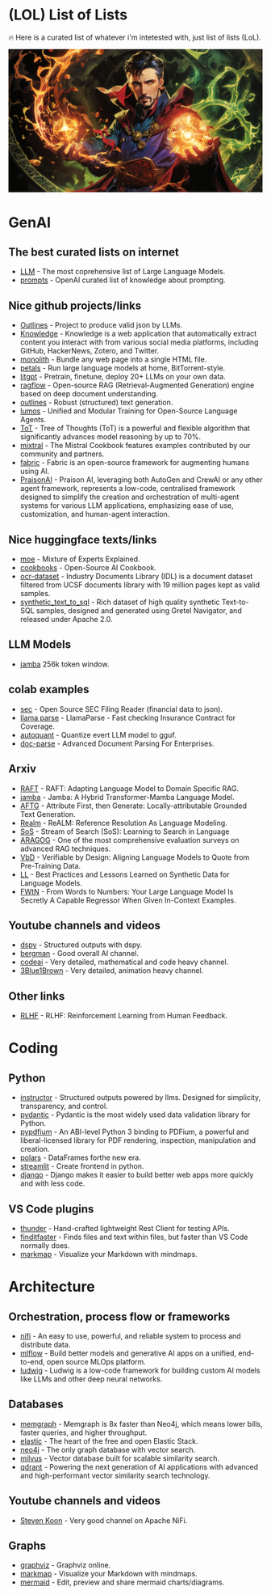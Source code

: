 # (LOL) List of Lists



🔥 Here is a curated list of whatever i'm intetested with, just list of lists (LoL).

![](resources/magic.jpg)

# GenAI

## The best curated lists on internet
- [LLM](https://github.com/Hannibal046/Awesome-LLM) - The most coprehensive list of Large Language Models.
- [prompts](https://github.com/openai/openai-cookbook/blob/main/articles/related_resources.md) - OpenAI curated list of knowledge about prompting.

## Nice github projects/links
- [Outlines](https://github.com/outlines-dev/outlines) - Project to produce valid json by LLMs.
- [Knowledge](https://github.com/raphaelsty/knowledge) - Knowledge is a web application that automatically extract content you interact with from various social media platforms, including GitHub, HackerNews, Zotero, and Twitter.
- [monolith](https://github.com/Y2Z/monolith) - Bundle any web page into a single HTML file.
- [petals](https://github.com/bigscience-workshop/petals) - Run large language models at home, BitTorrent-style.
- [litgpt](https://github.com/Lightning-AI/litgpt) - Pretrain, finetune, deploy 20+ LLMs on your own data.
- [ragflow](https://github.com/infiniflow/ragflow) - Open-source RAG (Retrieval-Augmented Generation) engine based on deep document understanding.
- [outlines](https://github.com/outlines-dev/outlines) - Robust (structured) text generation.
- [lumos](https://github.com/allenai/lumos) - Unified and Modular Training for Open-Source Language Agents.
- [ToT](https://github.com/kyegomez/tree-of-thoughts) - Tree of Thoughts (ToT) is a powerful and flexible algorithm that significantly advances model reasoning by up to 70%.
- [mixtral](https://github.com/mistralai/cookbook) - The Mistral Cookbook features examples contributed by our community and partners.
- [fabric](https://github.com/danielmiessler/fabric) - Fabric is an open-source framework for augmenting humans using AI.
- [PraisonAI](https://github.com/MervinPraison/PraisonAI) - Praison AI, leveraging both AutoGen and CrewAI or any other agent framework, represents a low-code, centralised framework designed to simplify the creation and orchestration of multi-agent systems for various LLM applications, emphasizing ease of use, customization, and human-agent interaction.

## Nice huggingface texts/links
- [moe](https://huggingface.co/blog/moe) - Mixture of Experts Explained.
- [cookbooks](https://huggingface.co/learn/cookbook/index) - Open-Source AI Cookbook.
- [ocr-dataset](https://huggingface.co/collections/pixparse/pdf-document-ocr-datasets-660701430b0346f97c4bc628) - Industry Documents Library (IDL) is a document dataset filtered from UCSF documents library with 19 million pages kept as valid samples.
- [synthetic_text_to_sql](https://huggingface.co/datasets/gretelai/synthetic_text_to_sql) - Rich dataset of high quality synthetic Text-to-SQL samples, designed and generated using Gretel Navigator, and released under Apache 2.0.

## LLM Models
 - [jamba](https://huggingface.co/ai21labs/Jamba-v0.1) 256k token window.

## colab examples
- [sec](https://colab.research.google.com/gist/virattt/04c9f7cc31e21f2f433906d27b84ed25/oss-sec-filing-reader.ipynb) - Open Source SEC Filing Reader (financial data to json).
- [llama parse](https://colab.research.google.com/gist/seldo/f6b3515db1f4dd7976d70d54054f6996/demo_insurance.ipynb) - LlamaParse - Fast checking Insurance Contract for Coverage.
- [autoquant](https://colab.research.google.com/drive/1b6nqC7UZVt8bx4MksX7s656GXPM-eWw4?usp=sharing#scrollTo=fD24jJxq7t3k) - Quantize evert LLM model to gguf.
- [doc-parse](https://colab.research.google.com/drive/1xJzQdsgy6zH7H1igwT2CTx-JzgG0mCq2?usp=sharing) - Advanced Document Parsing For Enterprises.

## Arxiv
- [RAFT](https://arxiv.org/abs/2403.10131) - RAFT: Adapting Language Model to Domain Specific RAG.
- [jamba](https://arxiv.org/abs/2403.19887) - Jamba: A Hybrid Transformer-Mamba Language Model.
- [AFTG](https://arxiv.org/abs/2403.17104) - Attribute First, then Generate: Locally-attributable Grounded Text Generation.
- [Realm](https://arxiv.org/html/2403.20329v1) - ReALM: Reference Resolution As Language Modeling.
- [SoS](https://arxiv.org/abs/2404.03683) - Stream of Search (SoS): Learning to Search in Language
- [ARAGOG](https://arxiv.org/pdf/2404.01037.pdf) - One of the most comprehensive evaluation surveys on advanced RAG techniques.
- [VbD](https://arxiv.org/abs/2404.03862) - Verifiable by Design: Aligning Language Models to Quote from Pre-Training Data.
- [LL](https://arxiv.org/abs/2404.07503) - Best Practices and Lessons Learned on Synthetic Data for Language Models.
- [FWtN](https://arxiv.org/abs/2404.07544) - From Words to Numbers: Your Large Language Model Is Secretly A Capable Regressor When Given In-Context Examples.

## Youtube channels and videos
- [dspy](https://www.youtube.com/watch?v=tVw3CwrN5-8) - Structured outputs with dspy.
- [bergman](https://www.youtube.com/@matthew_berman) - Good overall AI channel.
- [codeai](https://www.youtube.com/@code4AI) - Very detailed, mathematical and code heavy channel.
- [3Blue1Brown](https://www.youtube.com/playlist?list=PLZHQObOWTQDNU6R1_67000Dx_ZCJB-3pi) - Very detailed, animation heavy channel.

## Other links
 - [RLHF](https://huyenchip.com/2023/05/02/rlhf.html) - RLHF: Reinforcement Learning from Human Feedback.

# Coding

## Python
- [instructor](https://python.useinstructor.com/) - Structured outputs powered by llms. Designed for simplicity, transparency, and control.
- [pydantic](https://docs.pydantic.dev/latest/) - Pydantic is the most widely used data validation library for Python.
- [pypdfium](https://github.com/pypdfium2-team/pypdfium2) - An ABI-level Python 3 binding to PDFium, a powerful and liberal-licensed library for PDF rendering, inspection, manipulation and creation.
- [polars](https://pola.rs/) - DataFrames forthe new era.
- [streamlit](https://streamlit.io/) - Create frontend in python.
- [django](https://www.djangoproject.com/) - Django makes it easier to build better web apps more quickly and with less code.

## VS Code plugins
- [thunder](https://www.thunderclient.com/) - Hand-crafted lightweight Rest Client for testing APIs.
- [finditfaster](https://github.com/tomrijndorp/vscode-finditfaster) - Finds files and text within files, but faster than VS Code normally does.
- [markmap](https://marketplace.visualstudio.com/items?itemName=gera2ld.markmap-vscode) - Visualize your Markdown with mindmaps.

# Architecture

## Orchestration, process flow or frameworks
 - [nifi](https://nifi.apache.org/) - An easy to use, powerful, and reliable system to process and distribute data. 
 - [mlflow](https://mlflow.org/) - Build better models and generative AI apps on a unified, end-to-end, open source MLOps platform.
 - [ludwig](https://ludwig.ai/latest/) - Ludwig is a low-code framework for building custom AI models like LLMs and other deep neural networks.

## Databases
 - [memgraph](https://memgraph.com/) - Memgraph is 8x faster than Neo4j, which means lower bills, faster queries, and higher throughput.
 - [elastic](https://www.elastic.co/elasticsearch) - The heart of the free and open Elastic Stack.
 - [neo4j](https://neo4j.com/) - The only graph database with vector search.
 - [milvus](https://milvus.io/) - Vector database built for scalable similarity search.
 - [qdrant](https://qdrant.tech/) - Powering the next generation of AI applications with advanced and high-performant vector similarity search technology.

## Youtube channels and videos
 - [Steven Koon](https://www.youtube.com/@StevenKoon) - Very good channel on Apache NiFi.

 ## Graphs
 - [graphviz](https://dreampuf.github.io/GraphvizOnline/) - Graphviz online.
 - [markmap](https://markmap.js.org/) - Visualize your Markdown with mindmaps.
 - [mermaid](https://mermaid.live/) - Edit, preview and share mermaid charts/diagrams.







